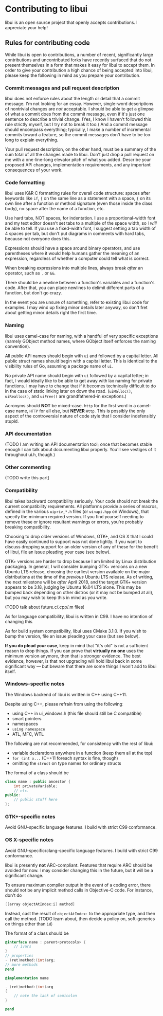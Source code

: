 # Contributing to libui

libui is an open source project that openly accepts contributions. I appreciate your help!

## Rules for contributing code

While libui is open to contributions, a number of recent, significantly large contributions and uncontributed forks have recently surfaced that do not present themselves in a form that makes it easy for libui to accept them. In order to give your contribution a high chance of being accepted into libui, please keep the following in mind as you prepare your contribution.

### Commit messages and pull request description

libui does not enforce rules about the length or detail that a commit message. I'm not looking for an essay. However, single-word descriptions of nontrivial changes are *not* acceptable. I should be able to get a glimpse of what a commit does from the commit message, even if it's just one sentence to describe a trivial change. (Yes, I know I haven't followed this rule strictly myself, but I try not to break it too.) And a commit message should encompass everything; typically, I make a number of incremental commits toward a feature, so the commit messages don't have to be too long to explain everything.

Your pull request description, on the other hand, must be a summary of the sum total of all the changes made to libui. Don't just drop a pull request on me with a one-line-long elevator pitch of what you added. Describe your proposed API changes, implementation requirements, and any important consequences of your work.

### Code formatting

libui uses K&R C formatting rules for overall code structure: spaces after keywords like `if`, `{` on the same line as a statement with a space, `{` on its own line after a function or method signature (even those inside the class body), no space after the name of a function, etc.

Use hard tabs, NOT spaces, for indentation. I use a proportional-width font and my text editor doesn't set tabs to a multiple of the space width, so I *will* be able to tell. If you use a fixed-width font, I suggest setting a tab width of 4 spaces per tab, but don't put diagrams in comments with hard tabs, because not everyone does this.

Expressions should have a space around binary operators, and use parentheses where it would help humans gather the meaning of an expression, regardless of whether a computer could tell what is correct.

When breaking expressions into multiple lines, always break *after* an operator, such as `,` or `&&`.

There should be a newline between a function's variables and a function's code. After that, you can place newlines to delimit different parts of a function, but don't go crazy.

In the event you are unsure of something, refer to existing libui code for examples. I may wind up fixing minor details later anyway, so don't fret about getting minor details right the first time.

### Naming

libui uses camel-case for naming, with a handful of very specific exceptions (namely GObject method names, where GObject itself enforces the naming convention).

All public API names should begin with `ui` and followed by a capital letter. All public struct names should begin with a capital letter. This is identical to the visibiilty rules of Go, assuming a package name of `ui`.

No private API name should begin with `ui` followed by a capital letter; in fact, I would ideally like to be able to get away with lax naming for private functions. I may have to change that if it becomes technically difficult to do in the case of static linking later on down the road. (`uiMalloc()`, `uiRealloc()`, and `uiFree()` are grandfathered-in exceptions.)

Acronyms should **NOT** be mixed-case. `http` for the first word in a camel-case name, `HTTP` for all else, but **NEVER** `Http`. This is possibly the only aspect of the controversial nature of code style that I consider indefensibly stupid.

### API documentation

(TODO I am writing an API documentation tool; once that becomes stable enough I can talk about documenting libui properly. You'll see vestiges of it throughout ui.h, though.)

### Other commenting

(TODO write this part)

### Compatibility

libui takes backward compatibility seriously. Your code should not break the current compatibility requirements. All platforms provide a series of macros, defined in the various `uipriv_*.h` files (or `winapi.hpp` on Windows), that specify the minimum required version. If you find yourself needing to remove these or ignore resultant warnings or errors, you're probably breaking compatibility.

Choosing to drop older versions of Windows, GTK+, and OS X that I could have easily continued to support was not done lightly. If you want to discuss dropping support for an older version of any of these for the benefit of libui, file an issue pleading your case (see below).

GTK+ versions are harder to drop because I am limited by Linux distribution packaging. In general, I will consider bumping GTK+ versions on a new Ubuntu LTS release, choosing the earliest version available on the major distributions at the time of the *previous* Ubuntu LTS release. As of writing, the next milestone will be *after* April 2018, and the target GTK+ version appears to be 3.18, judging by Ubuntu 16.04 LTS alone. This may be bumped back depending on other distros (or it may not be bumped at all), but you may wish to keep this in mind as you write.

(TODO talk about future.c/.cpp/.m files)

As for language compatibility, libui is written in C99. I have no intention of changing this.

As for build system compatibility, libui uses CMake 3.1.0. If you wish to bump the version, file an issue pleading your case (but see below).

**If you do plead your case**, keep in mind that "it's old" is not a sufficient reason to drop things. If you can prove that **virtually no one** uses the minimum version anymore, then that is stronger evidence. The best evidence, however, is that not upgrading will hold libui back in some significant way — but beware that there are some things I won't add to libui itself.

### Windows-specific notes

The Windows backend of libui is written in C++ using C++11.

Despite using C++, please refrain from using the following:

- using C++ in ui_windows.h (this file should still be C compatible)
- smart pointers
- namespaces
- `using namespace`
- ATL, MFC, WTL

The following are not recommended, for consistency with the rest of libui:

- variable declarations anywhere in a function (keep them all at the top)
- `for (int x...` (C++11 foreach syntax is fine, though)
- omitting the `struct` on type names for ordinary structs

The format of a class should be

```c++
class name : public ancestor {
	int privateVariable;
	// etc.
public:
	// public stuff here
};
```

### GTK+-specific notes

Avoid GNU-specific language features. I build with strict C99 conformance.

### OS X-specific notes

Avoid GNU-specific/clang-specific language features. I build with strict C99 conformance.

libui is presently **not** ARC-compliant. Features that require ARC should be avoided for now. I may consider changing this in the future, but it will be a significant change.

To ensure maximum compiler output in the event of a coding error, there should not be any implicit method calls in Objective-C code. For instance, don't do

```objective-c
[[array objectAtIndex:i] method]
```

Instead, cast the result of `objectAtIndex:` to the appropriate type, and then call the method. (TODO learn about, then decide a policy on, soft-generics on things other than `id`)

The format of a class should be

```objective-c
@interface name : parent<protocols> {
	// ivars
}
// properties
- (ret)method:(int)arg;
// more methods
@end

@implementation name

- (ret)method:(int)arg
{
	// note the lack of semicolon
}

@end
```
